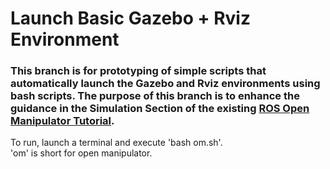 # Launch Basic Gazebo + Rviz Environment

### This branch is for prototyping of simple scripts that automatically launch the Gazebo and Rviz environments using bash scripts. The purpose of this branch is to enhance the guidance in the Simulation Section of the existing [ROS Open Manipulator Tutorial](https://emanual.robotis.com/docs/en/platform/openmanipulator_x/overview).  

To run, launch a terminal and execute 'bash om.sh'.
<br>
'om' is short for open manipulator.
